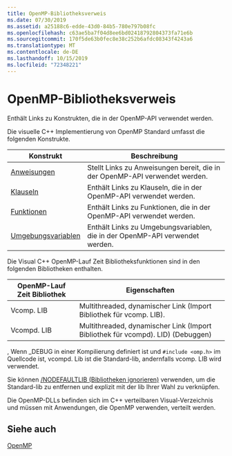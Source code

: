 ```yaml
---
title: OpenMP-Bibliotheksverweis
ms.date: 07/30/2019
ms.assetid: a25188c6-edde-43d0-84b5-780e797b08fc
ms.openlocfilehash: c63ae5ba7f04d8ee6bd02418792804373fa71e6b
ms.sourcegitcommit: 170f5de63b0fec8e38c252b6afdc08343f4243a6
ms.translationtype: MT
ms.contentlocale: de-DE
ms.lasthandoff: 10/15/2019
ms.locfileid: "72348221"
---
```

# <a name="openmp-library-reference"></a>OpenMP-Bibliotheksverweis

Enthält Links zu Konstrukten, die in der OpenMP-API verwendet werden.

Die visuelle C++ Implementierung von OpenMP Standard umfasst die folgenden Konstrukte.

|Konstrukt|Beschreibung|
|---------------|-----------------|
|[Anweisungen](openmp-directives.md)|Stellt Links zu Anweisungen bereit, die in der OpenMP-API verwendet werden.|
|[Klauseln](openmp-clauses.md)|Enthält Links zu Klauseln, die in der OpenMP-API verwendet werden.|
|[Funktionen](openmp-functions.md)|Enthält Links zu Funktionen, die in der OpenMP-API verwendet werden.|
|[Umgebungsvariablen](openmp-environment-variables.md)|Enthält Links zu Umgebungsvariablen, die in der OpenMP-API verwendet werden.|

Die Visual C++ OpenMP-Lauf Zeit Bibliotheksfunktionen sind in den folgenden Bibliotheken enthalten.

|OpenMP-Lauf Zeit Bibliothek|Eigenschaften|
|------------------------------|---------------------|
|Vcomp. LIB|Multithreaded, dynamischer Link (Import Bibliothek für vcomp. LIB).|
|Vcompd. LIB|Multithreaded, dynamischer Link (Import Bibliothek für vcompd). LID) (Debuggen)|

, Wenn _DEBUG in einer Kompilierung definiert ist und `#include <omp.h>` im Quellcode ist, vcompd. Lib ist die Standard-lib, andernfalls vcomp. LIB wird verwendet.

Sie können [/NODEFAULTLIB (Bibliotheken ignorieren)](../../../build/reference/nodefaultlib-ignore-libraries.md) verwenden, um die Standard-lib zu entfernen und explizit mit der lib Ihrer Wahl zu verknüpfen.

Die OpenMP-DLLs befinden sich im C++ verteilbaren Visual-Verzeichnis und müssen mit Anwendungen, die OpenMP verwenden, verteilt werden.

## <a name="see-also"></a>Siehe auch

[OpenMP](../../../parallel/openmp/openmp-in-visual-cpp.md)
